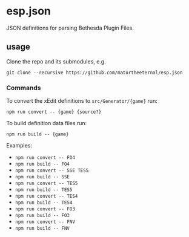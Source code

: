 # esp.json
JSON definitions for parsing Bethesda Plugin Files.

## usage

Clone the repo and its submodules, e.g.
 
```
git clone --recursive https://github.com/matortheeternal/esp.json
```

### Commands

To convert the xEdit definitions to `src/Generator/{game}` run: 

```
npm run convert -- {game} {source?}
```

To build definition data files run:

```
npm run build -- {game}
```

Examples:
- `npm run convert -- FO4`
- `npm run build -- FO4`
- `npm run convert -- SSE TES5`
- `npm run build -- SSE`
- `npm run convert -- TES5`
- `npm run build -- TES5`
- `npm run convert -- TES4`
- `npm run build -- TES4`
- `npm run convert -- FO3`
- `npm run build -- FO3`
- `npm run convert -- FNV`
- `npm run build -- FNV`
